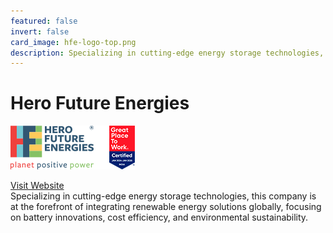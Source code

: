 ```yaml
---
featured: false
invert: false
card_image: hfe-logo-top.png
description: Specializing in cutting-edge energy storage technologies, this company is at the forefront of integrating renewable energy solutions globally, focusing on battery innovations, cost efficiency, and environmental sustainability.
---
```


# Hero Future Energies
<img src="hfe-logo-top.png" alt="Logo" style="max-width: 200px; height: auto;">

<a href="https://www.herofutureenergies.com/blog/energy-storage-systems/">Visit Website</a>  
Specializing in cutting-edge energy storage technologies, this company is at the forefront of integrating renewable energy solutions globally, focusing on battery innovations, cost efficiency, and environmental sustainability.
